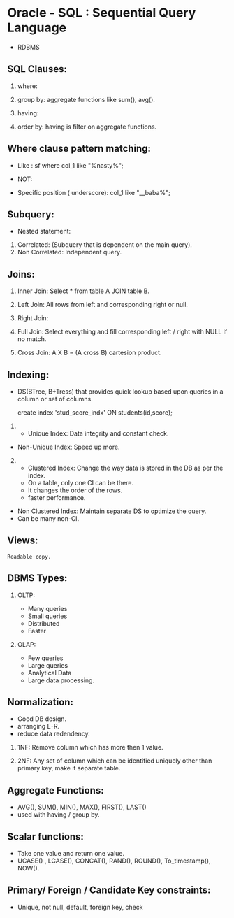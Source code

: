 # Oracle - SQL : Sequential Query Language
* RDBMS

## SQL Clauses:

1. where: 

2. group by: aggregate functions like sum(), avg().

3. having:

4. order by: having is filter on aggregate functions.

## Where clause pattern matching:

* Like : sf where col_1 like "%nasty%";

* NOT: 

* Specific position ( underscore): col_1 like "__baba%";

## Subquery:

* Nested statement: 
1. Correlated: (Subquery that is dependent on the main query).
2. Non Correlated: Independent query.

## Joins:
1. Inner Join:
	Select * from table A JOIN table B.
	
2. Left Join:
	All rows from left and corresponding right or null.
	
3. Right Join:
	
4. Full Join:
	Select everything and fill corresponding left / right with NULL if no match.

5. Cross Join:
	A X B = (A cross B) cartesion product.
	
## Indexing:
	
* DS(BTree, B+Tress) that provides quick lookup based upon queries in a column or set of columns.
	
	create index 'stud_score_indx' ON students(id,score);
 
 1. * Unique Index: Data integrity and constant check.
 
  * Non-Unique Index: Speed up more.
 
 2. * Clustered Index: Change the way data is stored in the DB as per the index.
	* On a table, only one CI can be there.
	* It changes the order of the rows.
	* faster performance.
 
 * Non Clustered Index:  Maintain separate DS to optimize the query.
 * Can be many non-CI.	
 
 
## Views:
	Readable copy.


## DBMS Types:
1. OLTP:
	* Many queries
	* Small queries
	* Distributed
	* Faster
	
2. OLAP:
	* Few queries
	* Large queries
	* Analytical Data
	* Large data processing.
	

## Normalization:

* Good DB design.
* arranging E-R.
* reduce data redendency.

1. 1NF: Remove column which has more then 1 value.

2. 2NF: Any set of column which can be identified uniquely other than primary key, make it separate table.



## Aggregate Functions:
* AVG(), SUM(), MIN(), MAX(), FIRST(), LAST()
* used with having / group by.

## Scalar functions:
* Take one value and return one value.
* UCASE() , LCASE(), CONCAT(), RAND(), ROUND(), To_timestamp(), NOW().

## Primary/ Foreign / Candidate Key constraints:
* Unique, not null, default, foreign key, check